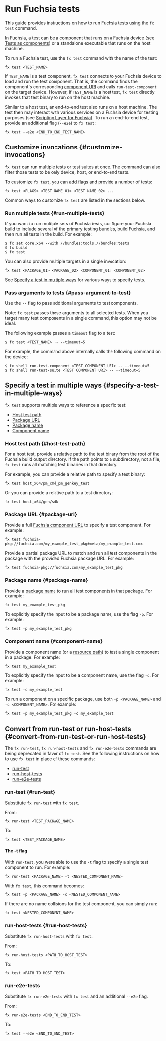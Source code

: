 # Run Fuchsia tests

This guide provides instructions on how to run Fuchsia tests using the `fx test`
command.

In Fuchsia, a test can be a component that runs on a Fuchsia device (see
[Tests as components][tests-as-components]) or a standalone executable that runs
on the host machine.

To run a Fuchsia test, use the `fx test` command with the name of the test:

```posix-terminal
fx test <TEST_NAME>
```

If `TEST_NAME` is a test component, `fx test` connects to your Fuchsia device to
load and run the test component. That is, the command finds the component's
corresponding [component URI][component-uri] and calls `run-test-component` on
the target device. However, if `TEST_NAME` is a host test, `fx test` directly
invokes that test binary to run on the host machine.

Similar to a host test, an end-to-end test also runs on a host machine. The test
then may interact with various services on a Fuchsia device for testing purposes
(see [Scripting Layer for Fuchsia][scripting-layer-for-fuchsia]). To run an
end-to-end test, provide an additional flag (`--e2e`) to `fx test`:

```posix-terminal
fx test --e2e <END_TO_END_TEST_NAME>
```

## Customize invocations {#customize-invocations}

`fx test` can run multiple tests or test suites at once. The command can also
filter those tests to be only device, host, or end-to-end tests.

To customize `fx test`, you can [add flags][fx-test-flags] and provide a
number of tests:

```posix-terminal
fx test <FLAGS> <TEST_NAME_01> <TEST_NAME_02> ...
```

Common ways to customize `fx test` are listed in the sections below.

### Run multiple tests {#run-multiple-tests}

If you want to run multiple sets of Fuchsia tests, configure your Fuchsia build
to include several of the primary testing bundles, build Fuchsia, and then run
all tests in the build. For example:

```none
$ fx set core.x64 --with //bundles:tools,//bundles:tests
$ fx build
$ fx test
```

You can also provide multiple targets in a single invocation:

```posix-terminal
fx test <PACKAGE_01> <PACKAGE_02> <COMPONENT_01> <COMPONENT_02>
```

See [Specify a test in multiple ways](#specify-a-test-in-multiple-ways) for
various ways to specify tests.

### Pass arguments to tests {#pass-argument-to-test}

Use the `--` flag to pass additional arguments to test components.

Note: `fx test` passes these arguments to all selected tests. When you target
many test components in a single command, this option may not be ideal.

The following example passes a `timeout` flag to a test:

```none
$ fx test <TEST_NAME> -- --timeout=5
```

For example, the command above internally calls the following command on the
device:

```none
$ fx shell run-test-component <TEST_COMPONENT_URI> -- --timeout=5
$ fx shell run-test-suite <TEST_COMPONENT_URI> -- --timeout=5
```

## Specify a test in multiple ways {#specify-a-test-in-multiple-ways}

`fx test` supports multiple ways to reference a specific test:

*   [Host test path](#host-test-path)
*   [Package URL](#package-url)
*   [Package name](#package-name)
*   [Component name](#component-name)

### Host test path {#host-test-path}

For a host test, provide a relative path to the test binary from the root of the
Fuchsia build output directory. If the path points to a subdirectory, not a
file, `fx test` runs all matching test binaries in that directory.

For example, you can provide a relative path to specify a test binary:

```none
fx test host_x64/pm_cmd_pm_genkey_test
```

Or you can provide a relative path to a test directory:

```none
fx test host_x64/gen/sdk
```

### Package URL {#package-url}

Provide a full [Fuchsia component URL][component-uri] to specify a test
component. For example:

```none
fx test fuchsia-pkg://fuchsia.com/my_example_test_pkg#meta/my_example_test.cmx
```

Provide a partial package URL to match and run all test components in the
package with the provided Fuchsia package URL. For example:

```none
fx test fuchsia-pkg://fuchsia.com/my_example_test_pkg
```

### Package name {#package-name}

Provide a [package name][fuchsia-package-name] to run all test components in
that package. For example:

```none
fx test my_example_test_pkg
```

To explicitly specify the input to be a package name, use the flag `-p`. For
example:

```none
fx test -p my_example_test_pkg
```

### Component name {#component-name}

Provide a component name (or a [resource path][resource-path]) to test a single
component in a package. For example:

```none
fx test my_example_test
```

To explicitly specify the input to be a component name, use the flag `-c`. For
example:

```none
fx test -c my_example_test
```

To run a component on a specific package, use both `-p <PACKAGE_NAME>` and `-c
<COMPONENT_NAME>`. For example:

```none
fx test -p my_example_test_pkg -c my_example_test
```

## Convert from run-test or run-host-tests {#convert-from-run-test-or-run-host-tests}

The `fx run-test`, `fx run-host-tests` and `fx run-e2e-tests` commands are being
deprecated in favor of `fx test`. See the following instructions on how to use
`fx test` in place of these commands:

*   [run-test](#run-test)
*   [run-host-tests](#run-host-tests)
*   [run-e2e-tests](#run-e2e-tests)

### run-test {#run-test}

Substitute `fx run-test` with `fx test`.

From:

```posix-terminal
fx run-test <TEST_PACKAGE_NAME>
```

To:

```posix-terminal
fx test <TEST_PACKAGE_NAME>
```

#### The -t flag

With `run-test`, you were able to use the `-t` flag to specify a single test
component to run. For example:

```posix-terminal
fx run-test <PACKAGE_NAME> -t <NESTED_COMPONENT_NAME>
```

With `fx test`, this command becomes:

```posix-terminal
fx test -p <PACKAGE_NAME> -c <NESTED_COMPONENT_NAME>
```

If there are no name collisions for the test component, you can simply run:

```posix-terminal
fx test <NESTED_COMPONENT_NAME>
```

### run-host-tests {#run-host-tests}

Substitute `fx run-host-tests` with `fx test`.

From:

```posix-terminal
fx run-host-tests <PATH_TO_HOST_TEST>
```

To:

```posix-terminal
fx test <PATH_TO_HOST_TEST>
```

### run-e2e-tests

Substitute `fx run-e2e-tests` with `fx test` and an additional `--e2e` flag.

From:

```posix-terminal
fx run-e2e-tests <END_TO_END_TEST>
```

To:

```posix-terminal
fx test --e2e <END_TO_END_TEST>
```

<!-- Reference links -->

[tests-as-components]: /docs/concepts/testing/tests_as_components.md
[scripting-layer-for-fuchsia]: /docs/concepts/testing/sl4f.md
[component-uri]: /docs/concepts/components/component_urls.md
[glossary-components-v2]: /docs/glossary.md#components-v2
[rust-glob-syntax]: https://docs.rs/glob/0.3.0/glob/struct.Pattern.html
[fuchsia-package-name]: /docs/concepts/packages/package_url.md#package-name
[resource-path]: /docs/concepts/packages/package_url.md#resource-paths
[fx-test-flags]: https://fuchsia.dev/reference/tools/fx/cmd/test
